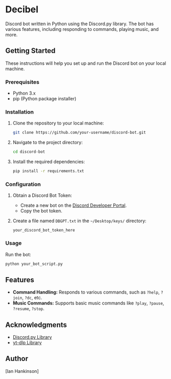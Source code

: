# Decibel

Discord bot written in Python using the Discord.py library. The bot has various features, including responding to commands, playing music, and more.

## Getting Started

These instructions will help you set up and run the Discord bot on your local machine.

### Prerequisites

- Python 3.x
- pip (Python package installer)

### Installation

1. Clone the repository to your local machine:

    ```bash
    git clone https://github.com/your-username/discord-bot.git
    ```

2. Navigate to the project directory:

    ```bash
    cd discord-bot
    ```

3. Install the required dependencies:

    ```bash
    pip install -r requirements.txt
    ```

### Configuration

1. Obtain a Discord Bot Token:

   - Create a new bot on the [Discord Developer Portal](https://discord.com/developers/applications).
   - Copy the bot token.

2. Create a file named `DBGPT.txt` in the `~/Desktop/keys/` directory:

    ```plaintext
    your_discord_bot_token_here
    ```

### Usage

Run the bot:

```bash
python your_bot_script.py
```

## Features

- **Command Handling:** Responds to various commands, such as `?help`, `?join`, `?dc`, etc.
- **Music Commands:** Supports basic music commands like `?play`, `?pause`, `?resume`, `?stop`.

## Acknowledgments

- [Discord.py Library](https://github.com/Rapptz/discord.py)
- [yt-dlp Library](https://github.com/yt-dlp/yt-dlp)

## Author

[Ian Hankinson]
